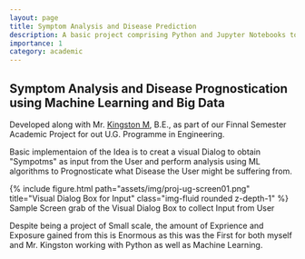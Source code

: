 ```yaml
---
layout: page
title: Symptom Analysis and Disease Prediction
description: A basic project comprising Python and Jupyter Notebooks to predict Disease based on the Symptoms from User Input.
importance: 1
category: academic
---
```


<h2>Symptom Analysis and Disease Prognostication using Machine Learning and Big Data</h2>

Developed along with Mr. [Kingston M](https://www.instagram.com/kingston_jamaika/), B.E., as part of our Finnal Semester Academic Project for out U.G. Programme in Engineering.

Basic implementaion of the Idea is to creat a visual Dialog to obtain "Sympotms" as input from the User and perform analysis using ML algorithms to Prognosticate what Disease the User might be suffering from.

<div class="row">
    <div class="col-sm mt-3 mt-md-0">
        {% include figure.html path="assets/img/proj-ug-screen01.png" title="Visual Dialog Box for Input" class="img-fluid rounded z-depth-1" %}
    </div>
</div>
<div class="caption">
    Sample Screen grab of the Visual Dialog Box to collect Input from User
</div>

Despite being a project of Small scale, the amount of Exprience and Exposure gained from this is Enormous as this was the First for both myself and Mr. Kingston working with Python as well as Machine Learning.
